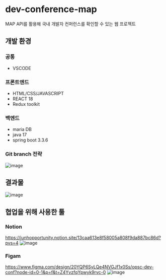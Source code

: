 # dev-conference-map
MAP API를 활용해 국내 개발자 컨퍼런스를 확인할 수 있는 웹 프로젝트

## 개발 환경
### 공통
- VSCODE
### 프론트엔드
- HTML/CSS/JAVASCRIPT
- REACT 18
- Redux toolkit
### 백엔드
- maria DB
- java 17
- spring boot 3.3.6
### Git branch 전략
![image](https://github.com/user-attachments/assets/3fc64d09-eddc-46b0-917e-d2c831131626)


## 결과물
![image](https://github.com/user-attachments/assets/35aff136-1ad7-4c44-b282-f03367f8097f)


## 협업을 위해 사용한 툴
### Notion
https://junhopportunity.notion.site/13caa613e8f58005a808f9da887bc86d?pvs=4
![image](https://github.com/user-attachments/assets/1c216409-dd3b-4501-9956-6415d3560aaf)
### Figam
https://www.figma.com/design/20YQP6SyLQe4NVGJf1x0Ss/opsc-dev-conf?node-id=0-1&p=f&t=Z4YvzfqYpwyk9rvc-0
![image](https://github.com/user-attachments/assets/cfc27cbd-efff-4fae-8b88-09e35bd75fd5)
